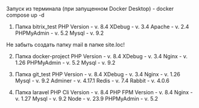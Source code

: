 Запуск из терминала (при запущенном Docker Desktop) - docker compose up -d

1. Папка bitrix_test
PHP Version - v. 8.4
XDebug - v. 3.4
Apache - v. 2.4
PHPMyAdmin - v. 5.2
Mysql - v. 9.2

Не забыть создать папку mail в папке site.loc!

2. Папка docker-project
PHP Version - v. 8.4
XDebug - v. 3.4
Nginx - v. 1.26
PHPMyAdmin - v. 5.2
Mysql - v. 9.2

3. Папка git_test
PHP Version - v. 8.4
XDebug - v. 3.4
Nginx - v. 1.26
Mysql - v. 9.2
Adminer - v. 4.17.1
Redis - v. 7.4
Rabbit - v. 4.0.6

4. Папка laravel
PHP Cli Version - v. 8.4
PHP FPM Version - v. 8.4
Nginx - v. 1.27
Mysql - v. 9.2
Node - v. 23.9
PHPMyAdmin - v. 5.2